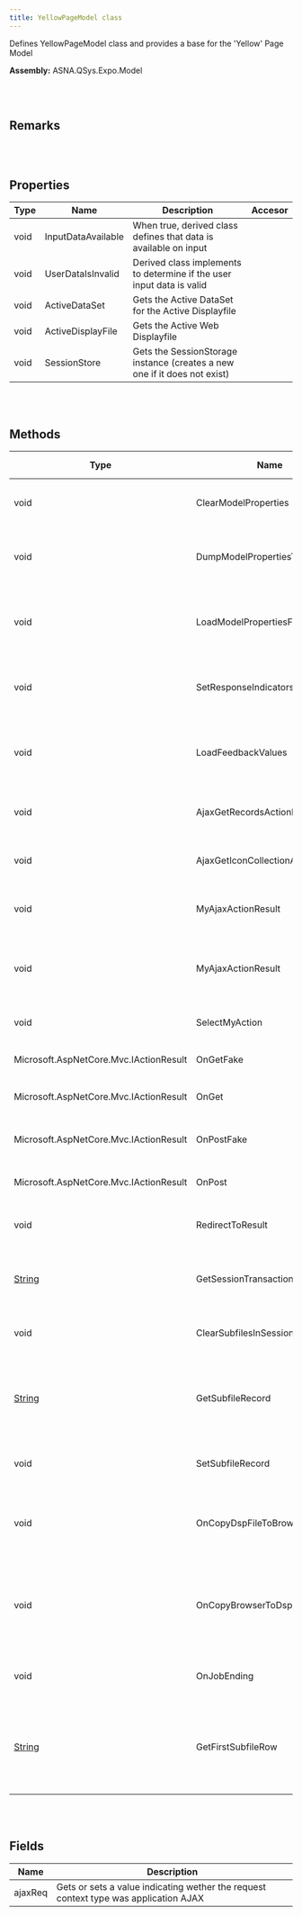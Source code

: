 ```yaml
---
title: YellowPageModel class
---
```


Defines YellowPageModel class and provides a base for the 'Yellow' Page Model

**Assembly:** ASNA.QSys.Expo.Model

<br>
<br>

## Remarks

<br>
<br>

## Properties

| Type | Name | Description | Accesor
| --- | --- | --- | --- 
| void | InputDataAvailable | When true, derived class defines that data is available on input | 
| void | UserDataIsInvalid | Derived class implements to determine if the user input data is valid | 
| void | ActiveDataSet | Gets the Active DataSet for the Active Displayfile | 
| void | ActiveDisplayFile | Gets the Active Web Displayfile | 
| void | SessionStore | Gets the SessionStorage instance (creates a new one if it does not exist) | 

<br>
<br>

## Methods

| Type | Name | Description | Return Description 
| --- | --- | --- | --- 
| void | ClearModelProperties | Derived class implements method to Clear all model properties | 
| void | DumpModelPropertiesToDataSet | Derived class implements method to Dump Model properties into the DataSet | 
| void | LoadModelPropertiesFromDataSet | Derived class implements method to load properties from the DataSet, and which properties | 
| void | SetResponseIndicators | Derived class implements method to set the Response Indicators | 
| void | LoadFeedbackValues | Derived class implements method to load the Displayfile Feedback Area values. | true if the values were loaded
| void | AjaxGetRecordsActionResult | Gets the JsonResult for a "getRecords" AJAX request | the JsonResult
| void | AjaxGetIconCollectionActionResult | Gets the JsonResult for a "getIconCollection" AJAX request | the Json result object
| void | MyAjaxActionResult | Gets the JsonResult with a un-successful response code | the JsonResult
| void | MyAjaxActionResult | Gets the JsonResult with a un-successful response code (redirect parameter ignored) | the JsonResult
| void | SelectMyAction | Gets the IActionResult as a Page render | the Action result
| Microsoft.AspNetCore.Mvc.IActionResult | OnGetFake | Gets the Fake (prototyping) Page request's response | the action result
| Microsoft.AspNetCore.Mvc.IActionResult | OnGet | Gets the User's Page's request response | the action result
| Microsoft.AspNetCore.Mvc.IActionResult | OnPostFake | Gets the Fake (prototyping) Post Request's Response | the Action result
| Microsoft.AspNetCore.Mvc.IActionResult | OnPost | Gets the Post Request's Response | the Action result
| void | RedirectToResult | Gets ActionResult reference from a request to redirect to a different URL | the Action result
| [String](https://docs.microsoft.com/en-us/dotnet/api/system.string?view=net-5.0) | GetSessionTransactionID | Gets a string value that represents the Transaction ID from the Session storage | the transaction ID string
| void | ClearSubfilesInSession | Clears cached Session storage entries related to All Subfiles | 
| [String](https://docs.microsoft.com/en-us/dotnet/api/system.string?view=net-5.0) | GetSubfileRecord | Gets a cached (in the Session storage) record data for a particular record format, identified by RRN | the HTML text for the subfile record cached
| void | SetSubfileRecord | Sets the HTML for a record that needs to be cached in the Session Storage | 
| void | OnCopyDspFileToBrowser | Callback method right before the workstation data is sent from the Web Server to the Client (browser) | 
| void | OnCopyBrowserToDspFile | Callback method right before the data submitted from the Client (browser) is copied to the workstation data on the Web Server. | 
| void | OnJobEnding | Callback method notifying the server that a Job is ending | 
| [String](https://docs.microsoft.com/en-us/dotnet/api/system.string?view=net-5.0) | GetFirstSubfileRow | For multiple-row subfile records, gets a string that contains only the fields that will show in the top row, dropping the rest | the HTML with only fields showing in the first row

<br>
<br>

## Fields

| Name | Description
| --- | --- 
| ajaxReq | Gets or sets a value indicating wether the request context type was application AJAX

<br>
<br>

